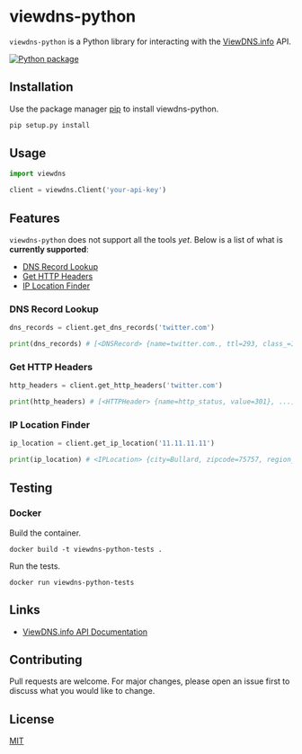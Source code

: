 # viewdns-python

`viewdns-python` is a Python library for interacting with the [ViewDNS.info](https://viewdns.info/) API.

[![Python package](https://github.com/mscribellito/viewdns-python/actions/workflows/python-package.yml/badge.svg)](https://github.com/mscribellito/viewdns-python/actions/workflows/python-package.yml)

## Installation

Use the package manager [pip](https://pip.pypa.io/en/stable/) to install viewdns-python.

```bash
pip setup.py install
```

## Usage

```python
import viewdns

client = viewdns.Client('your-api-key')
```

## Features

`viewdns-python` does not support all the tools *yet*. Below is a list of what is **currently supported**:

* [DNS Record Lookup](#dns-record-lookup)
* [Get HTTP Headers](#get-http-headers)
* [IP Location Finder](#ip-location-finder)

### DNS Record Lookup

```python
dns_records = client.get_dns_records('twitter.com')

print(dns_records) # [<DNSRecord> {name=twitter.com., ttl=293, class_=IN, type=SOA, priority=None, data=ns1.p26.dynect.net. zone-admin.dyndns.com. 2007158928 3600 600 604800 60, class=IN}, ...]
```

### Get HTTP Headers

```python
http_headers = client.get_http_headers('twitter.com')

print(http_headers) # [<HTTPHeader> {name=http_status, value=301}, ...]
```

### IP Location Finder

```python
ip_location = client.get_ip_location('11.11.11.11')

print(ip_location) # <IPLocation> {city=Bullard, zipcode=75757, region_code=TX, country_code=US, country_name=United States, latitude=32.1095, longitude=-95.3342, gmt_offset=, dst_offset=, region_name=Texas}
```

## Testing

### Docker

Build the container.

```
docker build -t viewdns-python-tests .
```

Run the tests.

```
docker run viewdns-python-tests
```

## Links

* [ViewDNS.info API Documentation](https://viewdns.info/api/docs/)

## Contributing

Pull requests are welcome. For major changes, please open an issue first to discuss what you would like to change.

## License

[MIT](https://choosealicense.com/licenses/mit/)
